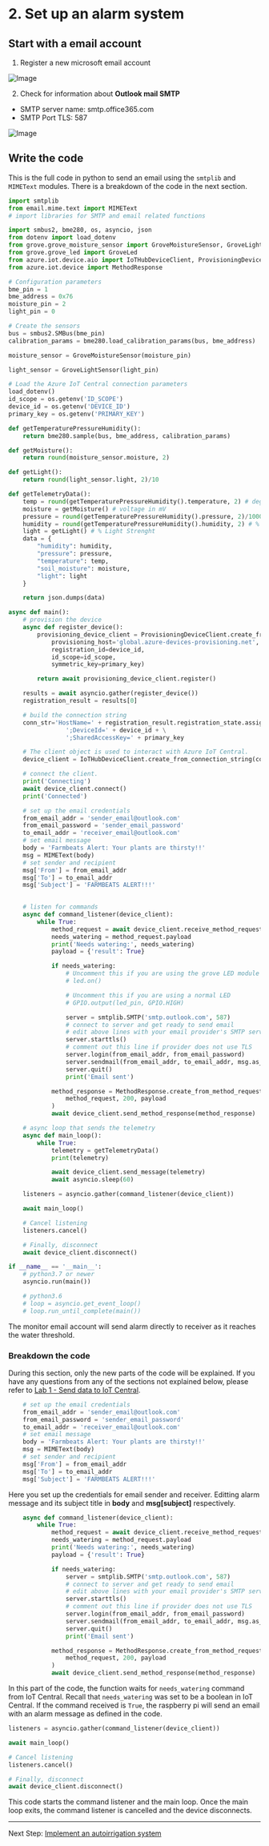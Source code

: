 # **2. Set up an alarm system**

## Start with a email account

1. Register a new microsoft email account

![Image](media/newemail.png)

2. Check for information about **Outlook mail SMTP**

- SMTP server name: smtp.office365.com
- SMTP Port TLS: 587

![Image](media/SMTP.png)

## Write the code

This is the full code in python to send an email using the `smtplib` and `MIMEText` modules. There is a breakdown of the code in the next section.

```python
import smtplib
from email.mime.text import MIMEText
# import libraries for SMTP and email related functions

import smbus2, bme280, os, asyncio, json
from dotenv import load_dotenv
from grove.grove_moisture_sensor import GroveMoistureSensor, GroveLightSensor
from grove.grove_led import GroveLed
from azure.iot.device.aio import IoTHubDeviceClient, ProvisioningDeviceClient
from azure.iot.device import MethodResponse

# Configuration parameters
bme_pin = 1
bme_address = 0x76
moisture_pin = 2
light_pin = 0

# Create the sensors
bus = smbus2.SMBus(bme_pin)
calibration_params = bme280.load_calibration_params(bus, bme_address)

moisture_sensor = GroveMoistureSensor(moisture_pin)

light_sensor = GroveLightSensor(light_pin)

# Load the Azure IoT Central connection parameters
load_dotenv()
id_scope = os.getenv('ID_SCOPE')
device_id = os.getenv('DEVICE_ID')
primary_key = os.getenv('PRIMARY_KEY')

def getTemperaturePressureHumidity():
    return bme280.sample(bus, bme_address, calibration_params)

def getMoisture():
    return round(moisture_sensor.moisture, 2)

def getLight():
    return round(light_sensor.light, 2)/10

def getTelemetryData():
    temp = round(getTemperaturePressureHumidity().temperature, 2) # degrees Celsius
    moisture = getMoisture() # voltage in mV
    pressure = round(getTemperaturePressureHumidity().pressure, 2)/1000 # kPa
    humidity = round(getTemperaturePressureHumidity().humidity, 2) # % relative Humidity
    light = getLight() # % Light Strenght
    data = {
        "humidity": humidity,
        "pressure": pressure,
        "temperature": temp,
        "soil_moisture": moisture,
        "light": light
    }

    return json.dumps(data)

async def main():
    # provision the device
    async def register_device():
        provisioning_device_client = ProvisioningDeviceClient.create_from_symmetric_key(
            provisioning_host='global.azure-devices-provisioning.net',
            registration_id=device_id,
            id_scope=id_scope,
            symmetric_key=primary_key)

        return await provisioning_device_client.register()

    results = await asyncio.gather(register_device())
    registration_result = results[0]

    # build the connection string
    conn_str='HostName=' + registration_result.registration_state.assigned_hub + \
                ';DeviceId=' + device_id + \
                ';SharedAccessKey=' + primary_key

    # The client object is used to interact with Azure IoT Central.
    device_client = IoTHubDeviceClient.create_from_connection_string(conn_str)

    # connect the client.
    print('Connecting')
    await device_client.connect()
    print('Connected')

    # set up the email credentials
    from_email_addr = 'sender_email@outlook.com'
    from_email_password = 'sender_email_password'
    to_email_addr = 'receiver_email@outlook.com'
    # set email message
    body = 'Farmbeats Alert: Your plants are thirsty!!'
    msg = MIMEText(body)
    # set sender and recipient
    msg['From'] = from_email_addr
    msg['To'] = to_email_addr
    msg['Subject'] = 'FARMBEATS ALERT!!!'

    
    # listen for commands
    async def command_listener(device_client):
        while True:
            method_request = await device_client.receive_method_request('needs_watering')
            needs_watering = method_request.payload
            print('Needs watering:', needs_watering)
            payload = {'result': True}

            if needs_watering:
                # Uncomment this if you are using the grove LED module
                # led.on()

                # Uncomment this if you are using a normal LED
                # GPIO.output(led_pin, GPIO.HIGH)

                server = smtplib.SMTP('smtp.outlook.com', 587)
                # connect to server and get ready to send email
                # edit above lines with your email provider's SMTP server details
                server.starttls()
                # comment out this line if provider does not use TLS
                server.login(from_email_addr, from_email_password)
                server.sendmail(from_email_addr, to_email_addr, msg.as_string())
                server.quit()
                print('Email sent')         

            method_response = MethodResponse.create_from_method_request(
                method_request, 200, payload
            )
            await device_client.send_method_response(method_response)

    # async loop that sends the telemetry
    async def main_loop():
        while True:
            telemetry = getTelemetryData()
            print(telemetry)

            await device_client.send_message(telemetry)
            await asyncio.sleep(60)

    listeners = asyncio.gather(command_listener(device_client))

    await main_loop()

    # Cancel listening
    listeners.cancel()

    # Finally, disconnect
    await device_client.disconnect()

if __name__ == '__main__':
    # python3.7 or newer
    asyncio.run(main())

    # python3.6
    # loop = asyncio.get_event_loop()
    # loop.run_until_complete(main())
```
The monitor email account will send alarm directly to receiver as it reaches the water threshold.

### Breakdown the code

During this section, only the new parts of the code will be explained. If you have any questions from any of the sections not explained below, please refer to [Lab 1 - Send data to IoT Central](../Lab1_MonitorYourPlan/IoTCentral/Send_data_to_IoTCentral.md).

```python
    # set up the email credentials
    from_email_addr = 'sender_email@outlook.com'
    from_email_password = 'sender_email_password'
    to_email_addr = 'receiver_email@outlook.com'
    # set email message
    body = 'Farmbeats Alert: Your plants are thirsty!!'
    msg = MIMEText(body)
    # set sender and recipient
    msg['From'] = from_email_addr
    msg['To'] = to_email_addr
    msg['Subject'] = 'FARMBEATS ALERT!!!'
```
Here you set up the credentials for email sender and receiver. Editting alarm message and its subject title in **body** and **msg[subject]** respectively.

```python
    async def command_listener(device_client):
        while True:
            method_request = await device_client.receive_method_request('needs_watering')
            needs_watering = method_request.payload
            print('Needs watering:', needs_watering)
            payload = {'result': True}

            if needs_watering:
                server = smtplib.SMTP('smtp.outlook.com', 587)
                # connect to server and get ready to send email
                # edit above lines with your email provider's SMTP server details
                server.starttls()
                # comment out this line if provider does not use TLS
                server.login(from_email_addr, from_email_password)
                server.sendmail(from_email_addr, to_email_addr, msg.as_string())
                server.quit()
                print('Email sent')        

            method_response = MethodResponse.create_from_method_request(
                method_request, 200, payload
            )
            await device_client.send_method_response(method_response)
```
In this part of the code, the function waits for `needs_watering` command from IoT Central. Recall that `needs_watering` was set to be a boolean in IoT Central. If the command received is `True`, the raspberry pi will send an email with an alarm message as defined in the code. 

```python
listeners = asyncio.gather(command_listener(device_client))

await main_loop()

# Cancel listening
listeners.cancel()

# Finally, disconnect
await device_client.disconnect()
```

This code starts the command listener and the main loop. Once the main loop exits, the command listener is cancelled and the device disconnects.

------------------

Next Step: [Implement an autoirrigation system](../Automated_irrigation)

